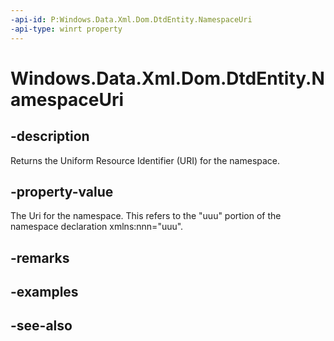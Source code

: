 ```yaml
---
-api-id: P:Windows.Data.Xml.Dom.DtdEntity.NamespaceUri
-api-type: winrt property
---
```


<!-- Property syntax
public object NamespaceUri { get; }
-->

# Windows.Data.Xml.Dom.DtdEntity.NamespaceUri

## -description
Returns the Uniform Resource Identifier (URI) for the namespace.

## -property-value
The Uri for the namespace. This refers to the "uuu" portion of the namespace declaration xmlns:nnn="uuu".

## -remarks

## -examples

## -see-also
